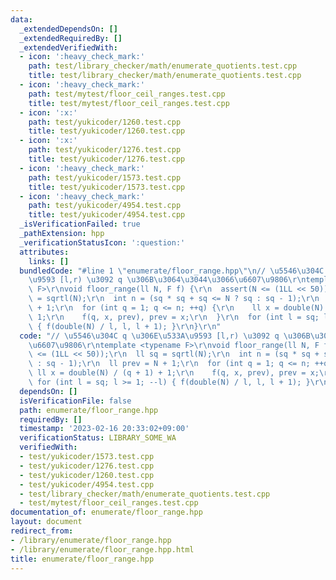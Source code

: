 ```yaml
---
data:
  _extendedDependsOn: []
  _extendedRequiredBy: []
  _extendedVerifiedWith:
  - icon: ':heavy_check_mark:'
    path: test/library_checker/math/enumerate_quotients.test.cpp
    title: test/library_checker/math/enumerate_quotients.test.cpp
  - icon: ':heavy_check_mark:'
    path: test/mytest/floor_ceil_ranges.test.cpp
    title: test/mytest/floor_ceil_ranges.test.cpp
  - icon: ':x:'
    path: test/yukicoder/1260.test.cpp
    title: test/yukicoder/1260.test.cpp
  - icon: ':x:'
    path: test/yukicoder/1276.test.cpp
    title: test/yukicoder/1276.test.cpp
  - icon: ':heavy_check_mark:'
    path: test/yukicoder/1573.test.cpp
    title: test/yukicoder/1573.test.cpp
  - icon: ':heavy_check_mark:'
    path: test/yukicoder/4954.test.cpp
    title: test/yukicoder/4954.test.cpp
  _isVerificationFailed: true
  _pathExtension: hpp
  _verificationStatusIcon: ':question:'
  attributes:
    links: []
  bundledCode: "#line 1 \"enumerate/floor_range.hpp\"\n// \u5546\u304C q \u306E\u533A\
    \u9593 [l,r) \u3092 q \u306B\u3064\u3044\u3066\u6607\u9806\r\ntemplate <typename\
    \ F>\r\nvoid floor_range(ll N, F f) {\r\n  assert(N <= (1LL << 50));\r\n  ll sq\
    \ = sqrtl(N);\r\n  int n = (sq * sq + sq <= N ? sq : sq - 1);\r\n  ll prev = N\
    \ + 1;\r\n  for (int q = 1; q <= n; ++q) {\r\n    ll x = double(N) / (q + 1) +\
    \ 1;\r\n    f(q, x, prev), prev = x;\r\n  }\r\n  for (int l = sq; l >= 1; --l)\
    \ { f(double(N) / l, l, l + 1); }\r\n}\r\n"
  code: "// \u5546\u304C q \u306E\u533A\u9593 [l,r) \u3092 q \u306B\u3064\u3044\u3066\
    \u6607\u9806\r\ntemplate <typename F>\r\nvoid floor_range(ll N, F f) {\r\n  assert(N\
    \ <= (1LL << 50));\r\n  ll sq = sqrtl(N);\r\n  int n = (sq * sq + sq <= N ? sq\
    \ : sq - 1);\r\n  ll prev = N + 1;\r\n  for (int q = 1; q <= n; ++q) {\r\n   \
    \ ll x = double(N) / (q + 1) + 1;\r\n    f(q, x, prev), prev = x;\r\n  }\r\n \
    \ for (int l = sq; l >= 1; --l) { f(double(N) / l, l, l + 1); }\r\n}\r\n"
  dependsOn: []
  isVerificationFile: false
  path: enumerate/floor_range.hpp
  requiredBy: []
  timestamp: '2023-02-16 20:33:02+09:00'
  verificationStatus: LIBRARY_SOME_WA
  verifiedWith:
  - test/yukicoder/1573.test.cpp
  - test/yukicoder/1276.test.cpp
  - test/yukicoder/1260.test.cpp
  - test/yukicoder/4954.test.cpp
  - test/library_checker/math/enumerate_quotients.test.cpp
  - test/mytest/floor_ceil_ranges.test.cpp
documentation_of: enumerate/floor_range.hpp
layout: document
redirect_from:
- /library/enumerate/floor_range.hpp
- /library/enumerate/floor_range.hpp.html
title: enumerate/floor_range.hpp
---
```

